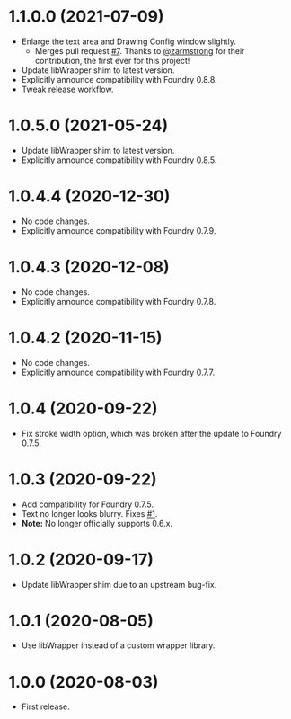 # 1.1.0.0 (2021-07-09)

- Enlarge the text area and Drawing Config window slightly.
  - Merges pull request [#7](https://github.com/ruipin/fvtt-better-text-drawings/pull/7). Thanks to [@zarmstrong](https://github.com/zarmstrong) for their contribution, the first ever for this project!
- Update libWrapper shim to latest version.
- Explicitly announce compatibility with Foundry 0.8.8.
- Tweak release workflow.

# 1.0.5.0 (2021-05-24)

- Update libWrapper shim to latest version.
- Explicitly announce compatibility with Foundry 0.8.5.

# 1.0.4.4 (2020-12-30)

- No code changes.
- Explicitly announce compatibility with Foundry 0.7.9.

# 1.0.4.3 (2020-12-08)

- No code changes.
- Explicitly announce compatibility with Foundry 0.7.8.

# 1.0.4.2 (2020-11-15)

- No code changes.
- Explicitly announce compatibility with Foundry 0.7.7.

# 1.0.4 (2020-09-22)

- Fix stroke width option, which was broken after the update to Foundry 0.7.5.

# 1.0.3 (2020-09-22)

- Add compatibility for Foundry 0.7.5.
- Text no longer looks blurry. Fixes [#1](https://github.com/ruipin/fvtt-better-text-drawings/issues/1).
- **Note:** No longer officially supports 0.6.x.

# 1.0.2 (2020-09-17)

- Update libWrapper shim due to an upstream bug-fix.

# 1.0.1 (2020-08-05)

- Use libWrapper instead of a custom wrapper library.

# 1.0.0 (2020-08-03)

- First release.
